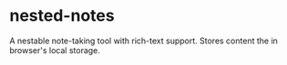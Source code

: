 # nested-notes

A nestable note-taking tool with rich-text support. Stores content the in browser's local storage. 
